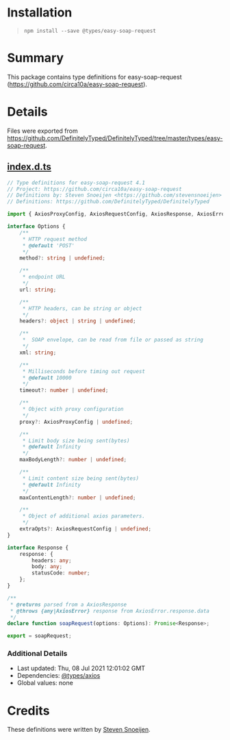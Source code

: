 # Installation
> `npm install --save @types/easy-soap-request`

# Summary
This package contains type definitions for easy-soap-request (https://github.com/circa10a/easy-soap-request).

# Details
Files were exported from https://github.com/DefinitelyTyped/DefinitelyTyped/tree/master/types/easy-soap-request.
## [index.d.ts](https://github.com/DefinitelyTyped/DefinitelyTyped/tree/master/types/easy-soap-request/index.d.ts)
````ts
// Type definitions for easy-soap-request 4.1
// Project: https://github.com/circa10a/easy-soap-request
// Definitions by: Steven Snoeijen <https://github.com/stevensnoeijen>
// Definitions: https://github.com/DefinitelyTyped/DefinitelyTyped

import { AxiosProxyConfig, AxiosRequestConfig, AxiosResponse, AxiosError } from "axios";

interface Options {
    /**
     * HTTP request method
     * @default 'POST'
     */
    method?: string | undefined;

    /**
     * endpoint URL
     */
    url: string;

    /**
     * HTTP headers, can be string or object
     */
    headers?: object | string | undefined;

    /**
     *  SOAP envelope, can be read from file or passed as string
     */
    xml: string;

    /**
     * Milliseconds before timing out request
     * @default 10000
     */
    timeout?: number | undefined;

    /**
     * Object with proxy configuration
     */
    proxy?: AxiosProxyConfig | undefined;

    /**
     * Limit body size being sent(bytes)
     * @default Infinity
     */
    maxBodyLength?: number | undefined;

    /**
     * Limit content size being sent(bytes)
     * @default Infinity
     */
    maxContentLength?: number | undefined;

    /**
     * Object of additional axios parameters.
     */
    extraOpts?: AxiosRequestConfig | undefined;
}

interface Response {
    response: {
        headers: any;
        body: any;
        statusCode: number;
    };
}

/**
 * @returns parsed from a AxiosResponse
 * @throws {any|AxiosError} response from AxiosError.response.data
 */
declare function soapRequest(options: Options): Promise<Response>;

export = soapRequest;

````

### Additional Details
 * Last updated: Thu, 08 Jul 2021 12:01:02 GMT
 * Dependencies: [@types/axios](https://npmjs.com/package/@types/axios)
 * Global values: none

# Credits
These definitions were written by [Steven Snoeijen](https://github.com/stevensnoeijen).
